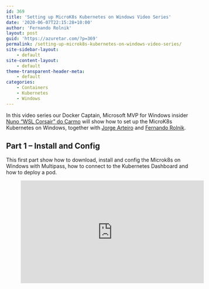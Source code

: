 ```yaml
---
id: 369
title: 'Setting up MicroK8s Kubernetes on Windows Video Series'
date: '2020-06-07T22:15:28+10:00'
author: 'Fernando Rolnik'
layout: post
guid: 'https://azuretar.com/?p=369'
permalink: /setting-up-microk8s-kubernetes-on-windows-video-series/
site-sidebar-layout:
    - default
site-content-layout:
    - default
theme-transparent-header-meta:
    - default
categories:
    - Containers
    - Kubernetes
    - Windows
---
```


In this video series our Docker Captain, Microsoft MVP for Windows insider [Nuno “WSL Corsair” do Carmo](https://twitter.com/nunixtech) will show how to set up the MicroK8s Kubernetes on Windows, together with [Jorge Arteiro](https://twitter.com/jorgearteiro) and [Fernando Rolnik](https://twitter.com/fernandorolnik).

## Part 1 – Install and Config

This first part show how to download, install and config the Microk8s on Windows with Multipass, how to connect to the Kubernetes Dashboard and how to deploy a pod.

<figure class="wp-block-embed-youtube alignleft wp-block-embed is-type-video is-provider-youtube wp-embed-aspect-16-9 wp-has-aspect-ratio"><div class="wp-block-embed__wrapper"><div class="ast-oembed-container " style="height: 100%;"><iframe allow="accelerometer; autoplay; clipboard-write; encrypted-media; gyroscope; picture-in-picture; web-share" allowfullscreen="" frameborder="0" height="281" loading="lazy" referrerpolicy="strict-origin-when-cross-origin" src="https://www.youtube.com/embed/EjZ4onyPXWI?feature=oembed" title="Setting up MicroK8s Kubernetes on Windows Part 1 - Install and Config" width="500"></iframe></div></div></figure>1. [Download](https://github.com/ubuntu/microk8s/releases/download/installer-v2.0.0/microk8s-installer.exe) and install the MicroK8s for Windows, it includes Multipass.
2. Before you create the MicroK8s VM, Open a terminal as administrator and check if your multipass localdriver is hyperv: `multipass get local.driver`
3. If you need to change it use: `multipass set local.driver=hyperv`
4. Use microk8s.exe status to check the status
5. Enable DNS and Dashboard: `microk8s.exe enable dns dashboard`
6. Use `microk8s.exe --help` to see all the commands
7. Connect to the Dashboard with `microk8s.exe dashboard-proxy` and open your browser using the supplied address and token
8. Deploy the microbot `microk8s.exe kubectl create deployment microbot --image=dontrebootme/microbot:v1`
9. Expose the deployment `microk8s.exe kubectl expose deployment microbot --type=LoadBalancer --port 80 --name=microbot-service` and check how to port forward on the next video.

## Part 1.1 – How to connect to a pod

In this 1.1 part, Fernando show how the microk8s.exe act as a proxy for the kubectl inside the Multipass MicroK8s VM and allow you easily port-forward to your pod from your Windows

<figure class="wp-block-embed-youtube alignleft wp-block-embed is-type-video is-provider-youtube wp-embed-aspect-16-9 wp-has-aspect-ratio"><div class="wp-block-embed__wrapper"><div class="ast-oembed-container " style="height: 100%;"><iframe allow="accelerometer; autoplay; clipboard-write; encrypted-media; gyroscope; picture-in-picture; web-share" allowfullscreen="" frameborder="0" height="281" loading="lazy" referrerpolicy="strict-origin-when-cross-origin" src="https://www.youtube.com/embed/nOdIp9MJ5Qs?feature=oembed" title="Setting up MicroK8s Kubernetes on Windows Part 1.1 - How to connect to a pod" width="500"></iframe></div></div></figure>1. Follow the steps from the previous video and expose the ports usinmg the command `microk8s.exe kubectl port-forward -n default --address 0.0.0.0 service/microbot-service 80:80`
2. Check the microk8s-vm IPv4 `multipass list`
3. Open your browser in `https://<microk8s-mv IPv4>/` to see the robot

## Part 2 – Multi-node

Now, Nuno will show how to deploy a second node on MicroK8s on Windows, using Multipass and cloud-init.

<figure class="wp-block-embed-youtube alignleft wp-block-embed is-type-video is-provider-youtube wp-embed-aspect-16-9 wp-has-aspect-ratio"><div class="wp-block-embed__wrapper"><div class="ast-oembed-container " style="height: 100%;"><iframe allow="accelerometer; autoplay; clipboard-write; encrypted-media; gyroscope; picture-in-picture; web-share" allowfullscreen="" frameborder="0" height="281" loading="lazy" referrerpolicy="strict-origin-when-cross-origin" src="https://www.youtube.com/embed/ApQkX6ra3kM?feature=oembed" title="Setting up MicroK8s Kubernetes on Windows Part 2 - Multi-node" width="500"></iframe></div></div></figure>1. Check you have only one multipass instance: `multipass list`
2. You may use the cloud-init fike showed on the video to create the additional nodes, or you can create it and install manually following the instructions above:
3. Create a new node: `multipass launch --name microk8sNode1 focal`
4. Install Microk8s in the node: `multipass exec microk8sNode1 -- snap install microk8s --classic`
5. Add a node in your Windows Microk8s: `microk8s.exe add-node` and copy the output with the microk8s join command.
6. Run the join command on microk8sNode1: `multipass exec microk8sNode1 -- <Join command copied> `

#### **Follow us on Twitter**

[@azuretar](https://twitter.com/azuretar) [@fernandorolnik](https://twitter.com/fernandorolnik) [@jorgearteiro](https://twitter.com/jorgearteiro) [@nunixtech](https://twitter.com/nunixtech)

Subscribe the [Azuretar YouTube Channel](https://www.youtube.com/channel/UC3FS96NUdoR3DwkaDwiLdRw)